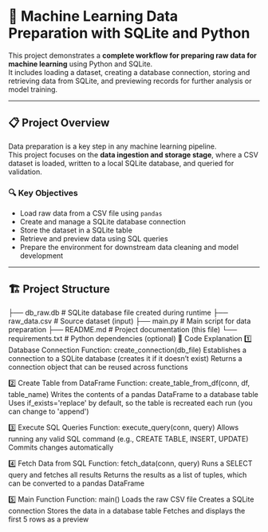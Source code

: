 # 🧠 Machine Learning Data Preparation with SQLite and Python

This project demonstrates a **complete workflow for preparing raw data for machine learning** using Python and SQLite.  
It includes loading a dataset, creating a database connection, storing and retrieving data from SQLite, and previewing records for further analysis or model training.

---

## 📋 Project Overview

Data preparation is a key step in any machine learning pipeline.  
This project focuses on the **data ingestion and storage stage**, where a CSV dataset is loaded, written to a local SQLite database, and queried for validation.

### 🔍 Key Objectives

- Load raw data from a CSV file using `pandas`
- Create and manage a SQLite database connection
- Store the dataset in a SQLite table
- Retrieve and preview data using SQL queries
- Prepare the environment for downstream data cleaning and model development

---

## 🏗️ Project Structure
├── db_raw.db # SQLite database file created during runtime
├── raw_data.csv # Source dataset (input)
├── main.py # Main script for data preparation
├── README.md # Project documentation (this file)
└── requirements.txt # Python dependencies (optional)
🧩 Code Explanation
1️⃣ Database Connection
Function: create_connection(db_file)
Establishes a connection to a SQLite database (creates it if it doesn’t exist)
Returns a connection object that can be reused across functions

2️⃣ Create Table from DataFrame
Function: create_table_from_df(conn, df, table_name)
Writes the contents of a pandas DataFrame to a database table
Uses if_exists='replace' by default, so the table is recreated each run (you can change to 'append')

3️⃣ Execute SQL Queries
Function: execute_query(conn, query)
Allows running any valid SQL command (e.g., CREATE TABLE, INSERT, UPDATE)
Commits changes automatically

4️⃣ Fetch Data from SQL
Function: fetch_data(conn, query)
Runs a SELECT query and fetches all results
Returns the results as a list of tuples, which can be converted to a pandas DataFrame

5️⃣ Main Function
Function: main()
Loads the raw CSV file
Creates a SQLite connection
Stores the data in a database table
Fetches and displays the first 5 rows as a preview
